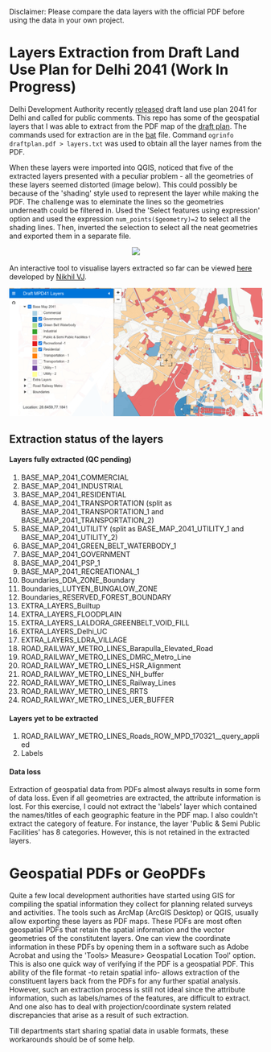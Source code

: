 Disclaimer: Please compare the data layers with the official PDF before using the data in your own project.

# Layers Extraction from Draft Land Use Plan for Delhi 2041 (Work In Progress)
Delhi Development Authority recently [released](https://dda.org.in/hotlinks.aspx) draft land use plan 2041 for Delhi and called for public comments. This repo has some of the geospatial layers that I was able to extract from the PDF map of the [draft plan](http://119.226.139.196/tendernotices_docs/aug2020/Draft%20Land%20Use%20Plan_public%20notice09062021.pdf). The commands used for extraction are in the [bat](https://github.com/rajesvariparasa/layers_draft_delhi_master_plan_2041/blob/main/ExtractLayers.bat) file. Command `ogrinfo draftplan.pdf > layers.txt` was used to obtain all the layer names from the PDF.

When these layers were imported into QGIS, noticed that five of the extracted layers presented with a peculiar problem - all the geometries of these layers seemed distorted (image below). This could possibly be because of the 'shading' style used to represent the layer while making the PDF. The challenge was to eleminate the lines so the geometries underneath could be filtered in. Used the 'Select features using expression' option and used the expression `num_points($geometry)=2` to select all the shading lines. Then, inverted the selection to select all the neat geometries and exported them in a separate file.

<center><img src="https://github.com/rajesvariparasa/layers_draft_delhi_master_plan_2041/blob/main/DistortedLayerCorrection.png" width="600"/></center>

An interactive tool to visualise layers extracted so far can be viewed [here](https://draftmpd41.github.io/) developed by [Nikhil VJ](https://nikhilvj.co.in/).

![alt text](https://github.com/draftmpd41/draftmpd41.github.io/blob/main/screenshot.png "Interactive Snapshot")


## Extraction status of the layers

#### Layers fully extracted (QC pending)
1. BASE_MAP_2041_COMMERCIAL
2. BASE_MAP_2041_INDUSTRIAL
3. BASE_MAP_2041_RESIDENTIAL
4. BASE_MAP_2041_TRANSPORTATION (split as BASE_MAP_2041_TRANSPORTATION_1 and BASE_MAP_2041_TRANSPORTATION_2)
5. BASE_MAP_2041_UTILITY (split as BASE_MAP_2041_UTILITY_1 and BASE_MAP_2041_UTILITY_2)
6. BASE_MAP_2041_GREEN_BELT_WATERBODY_1
7. BASE_MAP_2041_GOVERNMENT
8. BASE_MAP_2041_PSP_1
9. BASE_MAP_2041_RECREATIONAL_1
10. Boundaries_DDA_ZONE_Boundary
11. Boundaries_LUTYEN_BUNGALOW_ZONE
12. Boundaries_RESERVED_FOREST_BOUNDARY
13. EXTRA_LAYERS_Builtup
14. EXTRA_LAYERS_FLOODPLAIN
15. EXTRA_LAYERS_LALDORA_GREENBELT_VOID_FILL
16. EXTRA_LAYERS_Delhi_UC
17. EXTRA_LAYERS_LDRA_VILLAGE
18. ROAD_RAILWAY_METRO_LINES_Barapulla_Elevated_Road
19. ROAD_RAILWAY_METRO_LINES_DMRC_Metro_Line
20. ROAD_RAILWAY_METRO_LINES_HSR_Alignment
21. ROAD_RAILWAY_METRO_LINES_NH_buffer
22. ROAD_RAILWAY_METRO_LINES_Railway_Lines
23. ROAD_RAILWAY_METRO_LINES_RRTS
24. ROAD_RAILWAY_METRO_LINES_UER_BUFFER

#### Layers yet to be extracted
1. ROAD_RAILWAY_METRO_LINES_Roads_ROW_MPD_170321__query_applied
2. Labels

#### Data loss
Extraction of geospatial data from PDFs almost always results in some form of data loss. Even if all geometries are extracted, the attribute information is lost. For this exercise, I could not extract the 'labels' layer which contained the names/titles of each geographic feature in the PDF map. I also couldn't extract the category of feature. For instance, the layer 'Public & Semi Public Facilities' has 8 categories. However, this is not retained in the extracted layers. 

# Geospatial PDFs or GeoPDFs
Quite a few local development authorities have started using GIS for compiling the spatial information they collect for planning related surveys and activities. The tools such as ArcMap (ArcGIS Desktop) or QGIS, usually allow exporting these layers as PDF maps. These PDFs are most often geospatial PDFs that retain the spatial information and the vector geometries of the constitutent layers. One can view the coordinate information in these PDFs by opening them in a software such as Adobe Acrobat and using the 'Tools> Measure> Geospatial Location Tool' option. This is also one quick way of verifying if the PDF is a geospatial PDF. This ability of the file format -to retain spatial info- allows extraction of the constituent layers back from the PDFs for any further spatial analysis. However, such an extraction process is still not ideal since the attribute information, such as labels/names of the features, are difficult to extract. And one also has to deal with projection/coordinate system related discrepancies that arise as a result of such extraction.

Till departments start sharing spatial data in usable formats, these workarounds should be of some help.
